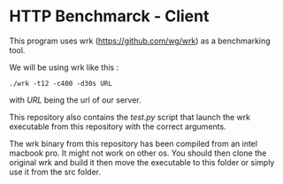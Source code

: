 # HTTP Benchmarck - Client 

This program uses wrk (https://github.com/wg/wrk) as a benchmarking tool.

We will be using wrk like this :

```./wrk -t12 -c400 -d30s URL```

with *URL* being the url of our server.

This repository also contains the *test.py* script that launch the wrk executable from this repository with the correct arguments.

The wrk binary from this repository has been compiled from an intel macbook pro. It might not work on other os. You should then clone the original wrk and build it then move the executable to this folder or simply use it from the src folder.